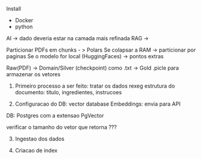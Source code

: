 Install
- Docker
- python

AI -> dado deveria estar na camada mais refinada
RAG -> 

Particionar PDFs em chunks - > Polars
Se colapsar a RAM -> particionar por paginas
Se o modelo for local (HuggingFaces) -> pontos extras 

Raw(PDF) -> Domain/Silver (checkpoint) como .txt -> Gold .picle para armazenar os vetores

1. Primeiro processo a ser feito: tratar os dados
rexeg
estrutura do documento: titulo, ingredientes, instrucoes

2. Configuracao do DB: vector database
Embeddings: envia para API

DB: Postgres com a extensao PgVector

verificar o tamanho do vetor que retorna ???

3. Ingestao dos dados


4. Criacao de index

